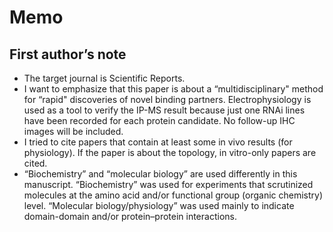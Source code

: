 # Memo
## First author’s note
* The target journal is Scientific Reports.
* I want to emphasize that this paper is about a “multidisciplinary" method for “rapid" discoveries of novel binding partners. Electrophysiology is used as a tool to verify the IP-MS result because just one RNAi lines have been recorded for each protein candidate. No follow-up IHC images will be included.
* I tried to cite papers that contain at least some in vivo results (for physiology). If the paper is about the topology, in vitro-only papers are cited.
* “Biochemistry” and “molecular biology” are used differently in this manuscript. “Biochemistry” was used for experiments that scrutinized molecules at the amino acid and/or functional group (organic chemistry) level. “Molecular biology/physiology” was used mainly to indicate domain-domain and/or protein–protein interactions.